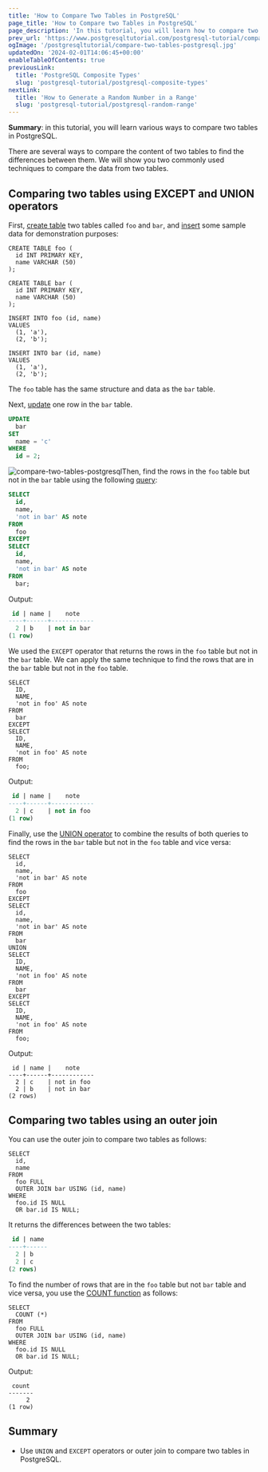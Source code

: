 ```yaml
---
title: 'How to Compare Two Tables in PostgreSQL'
page_title: 'How to Compare two Tables in PostgreSQL'
page_description: 'In this tutorial, you will learn how to compare two tables in PostgreSQL using the EXCEPT and UNION operators or an outer join.'
prev_url: 'https://www.postgresqltutorial.com/postgresql-tutorial/compare-two-tables-in-postgresql/'
ogImage: '/postgresqltutorial/compare-two-tables-postgresql.jpg'
updatedOn: '2024-02-01T14:06:45+00:00'
enableTableOfContents: true
previousLink:
  title: 'PostgreSQL Composite Types'
  slug: 'postgresql-tutorial/postgresql-composite-types'
nextLink:
  title: 'How to Generate a Random Number in a Range'
  slug: 'postgresql-tutorial/postgresql-random-range'
---
```


**Summary**: in this tutorial, you will learn various ways to compare two tables in PostgreSQL.

There are several ways to compare the content of two tables to find the differences between them. We will show you two commonly used techniques to compare the data from two tables.

## Comparing two tables using EXCEPT and UNION operators

First, [create table](postgresql-create-table) two tables called `foo` and `bar`, and [insert](postgresql-insert) some sample data for demonstration purposes:

```phpsql
CREATE TABLE foo (
  id INT PRIMARY KEY,
  name VARCHAR (50)
);

CREATE TABLE bar (
  id INT PRIMARY KEY,
  name VARCHAR (50)
);

INSERT INTO foo (id, name)
VALUES
  (1, 'a'),
  (2, 'b');

INSERT INTO bar (id, name)
VALUES
  (1, 'a'),
  (2, 'b');

```

The `foo` table has the same structure and data as the `bar` table.

Next, [update](postgresql-update) one row in the `bar` table.

```sql
UPDATE
  bar
SET
  name = 'c'
WHERE
  id = 2;
```

![compare-two-tables-postgresql](/postgresqltutorial/compare-two-tables-postgresql.jpg)Then, find the rows in the `foo` table but not in the `bar` table using the following [query](postgresql-select):

```sql
SELECT
  id,
  name,
  'not in bar' AS note
FROM
  foo
EXCEPT
SELECT
  id,
  name,
  'not in bar' AS note
FROM
  bar;

```

Output:

```sql
 id | name |    note
----+------+------------
  2 | b    | not in bar
(1 row)
```

We used the `EXCEPT` operator that returns the rows in the `foo` table but not in the `bar` table. We can apply the same technique to find the rows that are in the `bar` table but not in the `foo` table.

```
SELECT
  ID,
  NAME,
  'not in foo' AS note
FROM
  bar
EXCEPT
SELECT
  ID,
  NAME,
  'not in foo' AS note
FROM
  foo;
```

Output:

```sql
 id | name |    note
----+------+------------
  2 | c    | not in foo
(1 row)
```

Finally, use the [UNION operator](postgresql-union) to combine the results of both queries to find the rows in the `bar` table but not in the `foo` table and vice versa:

```
SELECT
  id,
  name,
  'not in bar' AS note
FROM
  foo
EXCEPT
SELECT
  id,
  name,
  'not in bar' AS note
FROM
  bar
UNION
SELECT
  ID,
  NAME,
  'not in foo' AS note
FROM
  bar
EXCEPT
SELECT
  ID,
  NAME,
  'not in foo' AS note
FROM
  foo;
```

Output:

```
 id | name |    note
----+------+------------
  2 | c    | not in foo
  2 | b    | not in bar
(2 rows)
```

## Comparing two tables using an outer join

You can use the outer join to compare two tables as follows:

```
SELECT
  id,
  name
FROM
  foo FULL
  OUTER JOIN bar USING (id, name)
WHERE
  foo.id IS NULL
  OR bar.id IS NULL;
```

It returns the differences between the two tables:

```sql
 id | name
----+------
  2 | b
  2 | c
(2 rows)
```

To find the number of rows that are in the `foo` table but not `bar` table and vice versa, you use the [COUNT function](../postgresql-aggregate-functions/postgresql-count-function) as follows:

```
SELECT
  COUNT (*)
FROM
  foo FULL
  OUTER JOIN bar USING (id, name)
WHERE
  foo.id IS NULL
  OR bar.id IS NULL;
```

Output:

```
 count
-------
     2
(1 row)

```

## Summary

- Use `UNION` and `EXCEPT` operators or outer join to compare two tables in PostgreSQL.
